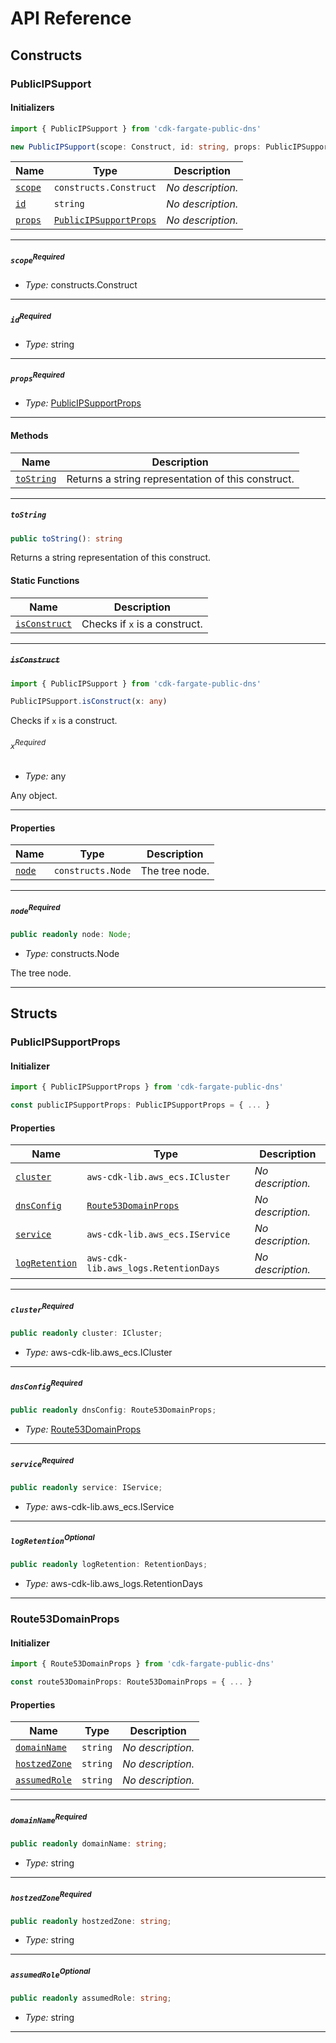 # API Reference <a name="API Reference" id="api-reference"></a>

## Constructs <a name="Constructs" id="Constructs"></a>

### PublicIPSupport <a name="PublicIPSupport" id="cdk-fargate-public-dns.PublicIPSupport"></a>

#### Initializers <a name="Initializers" id="cdk-fargate-public-dns.PublicIPSupport.Initializer"></a>

```typescript
import { PublicIPSupport } from 'cdk-fargate-public-dns'

new PublicIPSupport(scope: Construct, id: string, props: PublicIPSupportProps)
```

| **Name** | **Type** | **Description** |
| --- | --- | --- |
| <code><a href="#cdk-fargate-public-dns.PublicIPSupport.Initializer.parameter.scope">scope</a></code> | <code>constructs.Construct</code> | *No description.* |
| <code><a href="#cdk-fargate-public-dns.PublicIPSupport.Initializer.parameter.id">id</a></code> | <code>string</code> | *No description.* |
| <code><a href="#cdk-fargate-public-dns.PublicIPSupport.Initializer.parameter.props">props</a></code> | <code><a href="#cdk-fargate-public-dns.PublicIPSupportProps">PublicIPSupportProps</a></code> | *No description.* |

---

##### `scope`<sup>Required</sup> <a name="scope" id="cdk-fargate-public-dns.PublicIPSupport.Initializer.parameter.scope"></a>

- *Type:* constructs.Construct

---

##### `id`<sup>Required</sup> <a name="id" id="cdk-fargate-public-dns.PublicIPSupport.Initializer.parameter.id"></a>

- *Type:* string

---

##### `props`<sup>Required</sup> <a name="props" id="cdk-fargate-public-dns.PublicIPSupport.Initializer.parameter.props"></a>

- *Type:* <a href="#cdk-fargate-public-dns.PublicIPSupportProps">PublicIPSupportProps</a>

---

#### Methods <a name="Methods" id="Methods"></a>

| **Name** | **Description** |
| --- | --- |
| <code><a href="#cdk-fargate-public-dns.PublicIPSupport.toString">toString</a></code> | Returns a string representation of this construct. |

---

##### `toString` <a name="toString" id="cdk-fargate-public-dns.PublicIPSupport.toString"></a>

```typescript
public toString(): string
```

Returns a string representation of this construct.

#### Static Functions <a name="Static Functions" id="Static Functions"></a>

| **Name** | **Description** |
| --- | --- |
| <code><a href="#cdk-fargate-public-dns.PublicIPSupport.isConstruct">isConstruct</a></code> | Checks if `x` is a construct. |

---

##### ~~`isConstruct`~~ <a name="isConstruct" id="cdk-fargate-public-dns.PublicIPSupport.isConstruct"></a>

```typescript
import { PublicIPSupport } from 'cdk-fargate-public-dns'

PublicIPSupport.isConstruct(x: any)
```

Checks if `x` is a construct.

###### `x`<sup>Required</sup> <a name="x" id="cdk-fargate-public-dns.PublicIPSupport.isConstruct.parameter.x"></a>

- *Type:* any

Any object.

---

#### Properties <a name="Properties" id="Properties"></a>

| **Name** | **Type** | **Description** |
| --- | --- | --- |
| <code><a href="#cdk-fargate-public-dns.PublicIPSupport.property.node">node</a></code> | <code>constructs.Node</code> | The tree node. |

---

##### `node`<sup>Required</sup> <a name="node" id="cdk-fargate-public-dns.PublicIPSupport.property.node"></a>

```typescript
public readonly node: Node;
```

- *Type:* constructs.Node

The tree node.

---


## Structs <a name="Structs" id="Structs"></a>

### PublicIPSupportProps <a name="PublicIPSupportProps" id="cdk-fargate-public-dns.PublicIPSupportProps"></a>

#### Initializer <a name="Initializer" id="cdk-fargate-public-dns.PublicIPSupportProps.Initializer"></a>

```typescript
import { PublicIPSupportProps } from 'cdk-fargate-public-dns'

const publicIPSupportProps: PublicIPSupportProps = { ... }
```

#### Properties <a name="Properties" id="Properties"></a>

| **Name** | **Type** | **Description** |
| --- | --- | --- |
| <code><a href="#cdk-fargate-public-dns.PublicIPSupportProps.property.cluster">cluster</a></code> | <code>aws-cdk-lib.aws_ecs.ICluster</code> | *No description.* |
| <code><a href="#cdk-fargate-public-dns.PublicIPSupportProps.property.dnsConfig">dnsConfig</a></code> | <code><a href="#cdk-fargate-public-dns.Route53DomainProps">Route53DomainProps</a></code> | *No description.* |
| <code><a href="#cdk-fargate-public-dns.PublicIPSupportProps.property.service">service</a></code> | <code>aws-cdk-lib.aws_ecs.IService</code> | *No description.* |
| <code><a href="#cdk-fargate-public-dns.PublicIPSupportProps.property.logRetention">logRetention</a></code> | <code>aws-cdk-lib.aws_logs.RetentionDays</code> | *No description.* |

---

##### `cluster`<sup>Required</sup> <a name="cluster" id="cdk-fargate-public-dns.PublicIPSupportProps.property.cluster"></a>

```typescript
public readonly cluster: ICluster;
```

- *Type:* aws-cdk-lib.aws_ecs.ICluster

---

##### `dnsConfig`<sup>Required</sup> <a name="dnsConfig" id="cdk-fargate-public-dns.PublicIPSupportProps.property.dnsConfig"></a>

```typescript
public readonly dnsConfig: Route53DomainProps;
```

- *Type:* <a href="#cdk-fargate-public-dns.Route53DomainProps">Route53DomainProps</a>

---

##### `service`<sup>Required</sup> <a name="service" id="cdk-fargate-public-dns.PublicIPSupportProps.property.service"></a>

```typescript
public readonly service: IService;
```

- *Type:* aws-cdk-lib.aws_ecs.IService

---

##### `logRetention`<sup>Optional</sup> <a name="logRetention" id="cdk-fargate-public-dns.PublicIPSupportProps.property.logRetention"></a>

```typescript
public readonly logRetention: RetentionDays;
```

- *Type:* aws-cdk-lib.aws_logs.RetentionDays

---

### Route53DomainProps <a name="Route53DomainProps" id="cdk-fargate-public-dns.Route53DomainProps"></a>

#### Initializer <a name="Initializer" id="cdk-fargate-public-dns.Route53DomainProps.Initializer"></a>

```typescript
import { Route53DomainProps } from 'cdk-fargate-public-dns'

const route53DomainProps: Route53DomainProps = { ... }
```

#### Properties <a name="Properties" id="Properties"></a>

| **Name** | **Type** | **Description** |
| --- | --- | --- |
| <code><a href="#cdk-fargate-public-dns.Route53DomainProps.property.domainName">domainName</a></code> | <code>string</code> | *No description.* |
| <code><a href="#cdk-fargate-public-dns.Route53DomainProps.property.hostzedZone">hostzedZone</a></code> | <code>string</code> | *No description.* |
| <code><a href="#cdk-fargate-public-dns.Route53DomainProps.property.assumedRole">assumedRole</a></code> | <code>string</code> | *No description.* |

---

##### `domainName`<sup>Required</sup> <a name="domainName" id="cdk-fargate-public-dns.Route53DomainProps.property.domainName"></a>

```typescript
public readonly domainName: string;
```

- *Type:* string

---

##### `hostzedZone`<sup>Required</sup> <a name="hostzedZone" id="cdk-fargate-public-dns.Route53DomainProps.property.hostzedZone"></a>

```typescript
public readonly hostzedZone: string;
```

- *Type:* string

---

##### `assumedRole`<sup>Optional</sup> <a name="assumedRole" id="cdk-fargate-public-dns.Route53DomainProps.property.assumedRole"></a>

```typescript
public readonly assumedRole: string;
```

- *Type:* string

---



